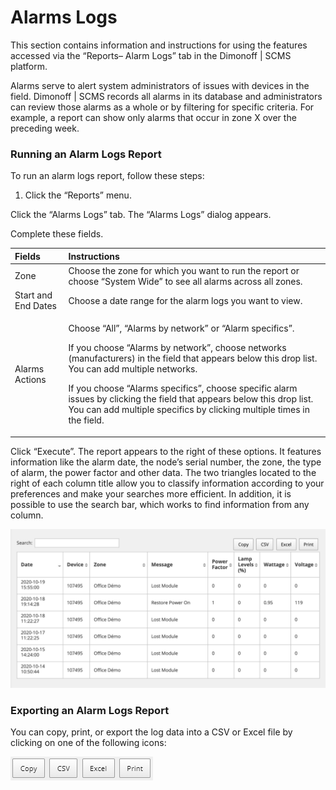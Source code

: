 # Alarms Logs

This section contains information and instructions for using the features accessed via the “Reports– Alarm Logs” tab in the Dimonoff \| SCMS platform.

Alarms serve to alert system administrators of issues with devices in the field. Dimonoff \| SCMS records all alarms in its database and administrators can review those alarms as a whole or by filtering for specific criteria. For example, a report can show only alarms that occur in zone X over the preceding week.

### Running an Alarm Logs Report

To run an alarm logs report, follow these steps:

1. Click the “Reports” menu.

Click the “Alarms Logs” tab. The “Alarms Logs” dialog appears.

Complete these fields.

<table>
  <thead>
    <tr>
      <th style="text-align:left"><b>Fields</b>
      </th>
      <th style="text-align:left"><b>Instructions</b>
      </th>
    </tr>
  </thead>
  <tbody>
    <tr>
      <td style="text-align:left">Zone</td>
      <td style="text-align:left">Choose the zone for which you want to run the report or choose &#x201C;System
        Wide&#x201D; to see all alarms across all zones.</td>
    </tr>
    <tr>
      <td style="text-align:left">Start and End Dates</td>
      <td style="text-align:left">Choose a date range for the alarm logs you want to view.</td>
    </tr>
    <tr>
      <td style="text-align:left">Alarms Actions</td>
      <td style="text-align:left">
        <p>Choose &#x201C;All&#x201D;, &#x201C;Alarms by network&#x201D; or &#x201C;Alarm
          specifics&#x201D;.</p>
        <p>If you choose &#x201C;Alarms by network&#x201D;, choose networks (manufacturers)
          in the field that appears below this drop list. You can add multiple networks.</p>
        <p>If you choose &#x201C;Alarms specifics&#x201D;, choose specific alarm
          issues by clicking the field that appears below this drop list. You can
          add multiple specifics by clicking multiple times in the field.</p>
      </td>
    </tr>
  </tbody>
</table>

Click “Execute”. The report appears to the right of these options. It features information like the alarm date, the node’s serial number, the zone, the type of alarm, the power factor and other data. The two triangles located to the right of each column title allow you to classify information according to your preferences and make your searches more efficient. In addition, it is possible to use the search bar, which works to find information from any column.

![](../.gitbook/assets/10.png)

### Exporting an Alarm Logs Report

You can copy, print, or export the log data into a CSV or Excel file by clicking on one of the following icons:

![](../.gitbook/assets/11.png)



